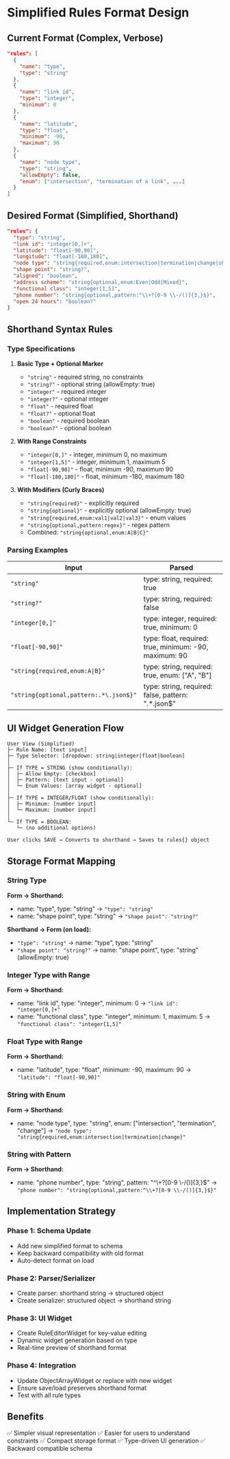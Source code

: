 # Simplified Rules Format Design

## Current Format (Complex, Verbose)
```json
"rules": [
  {
    "name": "type",
    "type": "string"
  },
  {
    "name": "link id",
    "type": "integer",
    "minimum": 0
  },
  {
    "name": "latitude",
    "type": "float",
    "minimum": -90,
    "maximum": 90
  },
  {
    "name": "node type",
    "type": "string",
    "allowEmpty": false,
    "enum": ["intersection", "termination of a link", ...]
  }
]
```

## Desired Format (Simplified, Shorthand)
```json
"rules": {
  "type": "string",
  "link id": "integer[0,]+",
  "latitude": "float[-90,90]",
  "longitude": "float[-180,180]",
  "node type": "string{required,enum:intersection|termination|change|shape}",
  "shape point": "string?",
  "aligned": "boolean",
  "address scheme": "string{optional,enum:Even|Odd|Mixed}",
  "functional class": "integer[1,5]",
  "phone number": "string{optional,pattern:^\\+?[0-9 \\-/()]{3,}$}",
  "open 24 hours": "boolean?"
}
```

## Shorthand Syntax Rules

### Type Specifications

1. **Basic Type + Optional Marker**
   - `"string"` - required string, no constraints
   - `"string?"` - optional string (allowEmpty: true)
   - `"integer"` - required integer
   - `"integer?"` - optional integer
   - `"float"` - required float
   - `"float?"` - optional float
   - `"boolean"` - required boolean
   - `"boolean?"` - optional boolean

2. **With Range Constraints**
   - `"integer[0,]"` - integer, minimum 0, no maximum
   - `"integer[1,5]"` - integer, minimum 1, maximum 5
   - `"float[-90,90]"` - float, minimum -90, maximum 90
   - `"float[-180,180]"` - float, minimum -180, maximum 180

3. **With Modifiers (Curly Braces)**
   - `"string{required}"` - explicitly required
   - `"string{optional}"` - explicitly optional (allowEmpty: true)
   - `"string{required,enum:val1|val2|val3}"` - enum values
   - `"string{optional,pattern:regex}"` - regex pattern
   - Combined: `"string{optional,enum:A|B|C}"`

### Parsing Examples

| Input | Parsed |
|-------|--------|
| `"string"` | type: string, required: true |
| `"string?"` | type: string, required: false |
| `"integer[0,]"` | type: integer, required: true, minimum: 0 |
| `"float[-90,90]"` | type: float, required: true, minimum: -90, maximum: 90 |
| `"string{required,enum:A\|B}"` | type: string, required: true, enum: ["A", "B"] |
| `"string{optional,pattern:.*\.json$}"` | type: string, required: false, pattern: ".*\.json$" |

## UI Widget Generation Flow

```
User View (Simplified)
├─ Rule Name: [text input]
├─ Type Selector: [dropdown: string|integer|float|boolean]
│
├─ If TYPE = STRING (show conditionally):
│  ├─ Allow Empty: [checkbox]
│  ├─ Pattern: [text input - optional]
│  └─ Enum Values: [array widget - optional]
│
├─ If TYPE = INTEGER/FLOAT (show conditionally):
│  ├─ Minimum: [number input]
│  └─ Maximum: [number input]
│
└─ If TYPE = BOOLEAN:
   └─ (no additional options)

User clicks SAVE → Converts to shorthand → Saves to rules{} object
```

## Storage Format Mapping

### String Type
**Form → Shorthand:**
- name: "type", type: "string" → `"type": "string"`
- name: "shape point", type: "string" → `"shape point": "string?"`

**Shorthand → Form (on load):**
- `"type": "string"` → name: "type", type: "string"
- `"shape point": "string?"` → name: "shape point", type: "string" (allowEmpty: true)

### Integer Type with Range
**Form → Shorthand:**
- name: "link id", type: "integer", minimum: 0 → `"link id": "integer[0,]+"`
- name: "functional class", type: "integer", minimum: 1, maximum: 5 → `"functional class": "integer[1,5]"`

### Float Type with Range
**Form → Shorthand:**
- name: "latitude", type: "float", minimum: -90, maximum: 90 → `"latitude": "float[-90,90]"`

### String with Enum
**Form → Shorthand:**
- name: "node type", type: "string", enum: ["intersection", "termination", "change"] → 
  `"node type": "string{required,enum:intersection|termination|change}"`

### String with Pattern
**Form → Shorthand:**
- name: "phone number", type: "string", pattern: "^\\+?[0-9 \\-/()]{3,}$" →
  `"phone number": "string{optional,pattern:^\\+?[0-9 \\-/()]{3,}$}"`

## Implementation Strategy

### Phase 1: Schema Update
- Add new simplified format to schema
- Keep backward compatibility with old format
- Auto-detect format on load

### Phase 2: Parser/Serializer
- Create parser: shorthand string → structured object
- Create serializer: structured object → shorthand string

### Phase 3: UI Widget
- Create RuleEditorWidget for key-value editing
- Dynamic widget generation based on type
- Real-time preview of shorthand format

### Phase 4: Integration
- Update ObjectArrayWidget or replace with new widget
- Ensure save/load preserves shorthand format
- Test with all rule types

## Benefits
✅ Simpler visual representation
✅ Easier for users to understand constraints
✅ Compact storage format
✅ Type-driven UI generation
✅ Backward compatible schema
